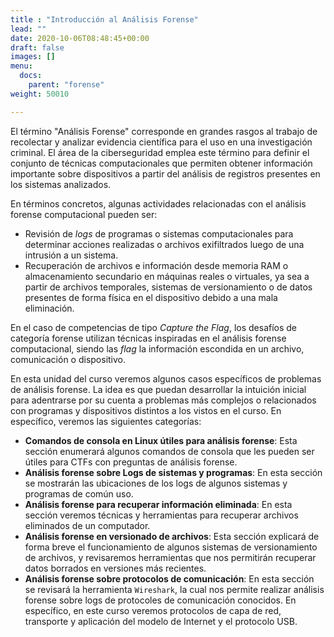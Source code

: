 ```yaml
---
title : "Introducción al Análisis Forense"
lead: ""
date: 2020-10-06T08:48:45+00:00
draft: false
images: []
menu:
  docs:
    parent: "forense"
weight: 50010

---
```


El término "Análisis Forense" corresponde en grandes rasgos al trabajo de recolectar y analizar evidencia científica para el uso en una investigación criminal. El área de la ciberseguridad emplea este término para definir el conjunto de técnicas computacionales que permiten obtener información importante sobre dispositivos a partir del análisis de registros presentes en los sistemas analizados.

En términos concretos, algunas actividades relacionadas con el análisis forense computacional pueden ser:

* Revisión de _logs_ de programas o sistemas computacionales para determinar acciones realizadas o archivos exifiltrados luego de una intrusión a un sistema.
* Recuperación de archivos e información desde memoria RAM o almacenamiento secundario en máquinas reales o virtuales, ya sea a partir de archivos temporales, sistemas de versionamiento o de datos presentes de forma física en el dispositivo debido a una mala eliminación.

En el caso de competencias de tipo _Capture the Flag_, los desafíos de categoría forense utilizan técnicas inspiradas en el análisis forense computacional, siendo las _flag_ la información escondida en un archivo, comunicación o dispositivo.

En esta unidad del curso veremos algunos casos específicos de problemas de análisis forense. La idea es que puedan desarrollar la intuición inicial para adentrarse por su cuenta a problemas más complejos o relacionados con programas y dispositivos distintos a los vistos en el curso. En específico, veremos las siguientes categorías:

* **Comandos de consola en Linux útiles para análisis forense**: Esta sección enumerará algunos comandos de consola que les pueden ser útiles para CTFs con preguntas de análisis forense.
* **Análisis forense sobre Logs de sistemas y programas**: En esta sección se mostrarán las ubicaciones de los logs de algunos sistemas y programas de común uso.
* **Análisis forense para recuperar información eliminada**: En esta sección veremos técnicas y herramientas para recuperar archivos eliminados de un computador.
* **Análisis forense en versionado de archivos**: Esta sección explicará de forma breve el funcionamiento de algunos sistemas de versionamiento de archivos, y revisaremos herramientas que nos permitirán recuperar datos borrados en versiones más recientes.
* **Análisis forense sobre protocolos de comunicación**: En esta sección se revisará la herramienta `Wireshark`, la cual nos permite realizar análisis forense sobre logs de protocoles de comunicación conocidos. En específico, en este curso veremos protocolos de capa de red, transporte y aplicación del modelo de Internet y el protocolo USB.
